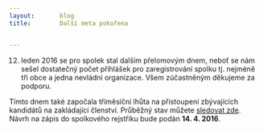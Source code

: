 ```yaml
---
layout:       blog
title:        Další meta pokořena


---
```


12. leden 2016 se pro spolek stal dalším přelomovým dnem, neboť se nám sešel dostatečný počet přihlášek pro zaregistrování spolku tj. nejméně tři obce a jedna nevládní organizace. Všem zúčastněným děkujeme za podporu.

Tímto dnem také započala tříměsíční lhůta na přistoupení zbývajících kandidátů na zakládající členství. Průběžný stav můžete [sledovat zde](/clenstvi/). Návrh na zápis do spolkového rejstříku bude podán **14. 4. 2016**.
